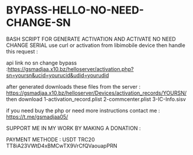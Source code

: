 # BYPASS-HELLO-NO-NEED-CHANGE-SN
BASH SCRIPT FOR GENERATE ACTIVATION AND ACTIVATE NO NEED CHANGE SERIAL
use curl or activation from libimobile device then handle this request :

api link no sn change bypass :https://gsmadjaa.x10.bz/helloserver/activation.php?sn=yoursn&ucid=yourucid&udid=yourudid

after generated downloads these files from the server : 
https://gsmadjaa.x10.bz/helloserver/Devices/activation_records/YOURSN/
then download 
1-activation_record.plist
2-commcenter.plist
3-IC-Info.sisv

if you need buy the php or need more instructions contact me : https://t.me/gsmadjaa05/


SUPPORT ME IN MY WORK BY MAKING A DONATION :

PAYMENT METHODE : USDT TRC20 TT8iA23VWtD4xBMCwTX9VrCfQVaouapPRN
